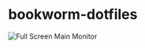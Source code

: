# bookworm-dotfiles

![Full Screen Main Monitor](https://github.com/user-attachments/assets/0524ce5f-8f74-4de6-ad79-5f44cc95f832)
